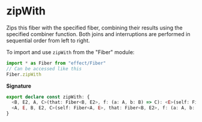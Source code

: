 # zipWith

Zips this fiber with the specified fiber, combining their results using the
specified combiner function. Both joins and interruptions are performed in
sequential order from left to right.

To import and use `zipWith` from the "Fiber" module:

```ts
import * as Fiber from "effect/Fiber"
// Can be accessed like this
Fiber.zipWith
```

**Signature**

```ts
export declare const zipWith: {
  <B, E2, A, C>(that: Fiber<B, E2>, f: (a: A, b: B) => C): <E>(self: Fiber<A, E>) => Fiber<C, E2 | E>
  <A, E, B, E2, C>(self: Fiber<A, E>, that: Fiber<B, E2>, f: (a: A, b: B) => C): Fiber<C, E | E2>
}
```
